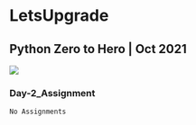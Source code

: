 # LetsUpgrade

## Python Zero to Hero | Oct 2021


<a href="https://youtu.be/H3hk3gIAKK0"> <img src="https://i.ytimg.com/vi/H3hk3gIAKK0/mqdefault.jpg"> </a>


### Day-2_Assignment

```
No Assignments
```
